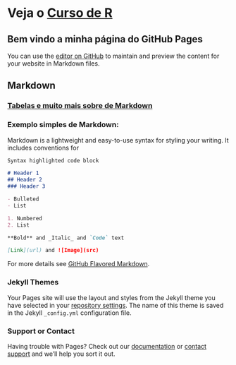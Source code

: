 # Veja o [Curso de R](https://sites.google.com/view/gelsleichter/)

## Bem vindo a minha página do GitHub Pages

You can use the [editor on GitHub](https://github.com/Gelsleichter/page/edit/master/README.md) to maintain and preview the content for your website in Markdown files.

## Markdown

### [Tabelas e muito mais sobre de Markdown](https://guides.github.com/features/mastering-markdown/)

### Exemplo simples de Markdown:

Markdown is a lightweight and easy-to-use syntax for styling your writing. It includes conventions for

```markdown
Syntax highlighted code block

# Header 1
## Header 2
### Header 3

- Bulleted
- List

1. Numbered
2. List

**Bold** and _Italic_ and `Code` text

[Link](url) and ![Image](src)
```

For more details see [GitHub Flavored Markdown](https://guides.github.com/features/mastering-markdown/).

### Jekyll Themes

Your Pages site will use the layout and styles from the Jekyll theme you have selected in your [repository settings](https://github.com/Gelsleichter/page/settings). The name of this theme is saved in the Jekyll `_config.yml` configuration file.

### Support or Contact

Having trouble with Pages? Check out our [documentation](https://help.github.com/categories/github-pages-basics/) or [contact support](https://github.com/contact) and we’ll help you sort it out.
